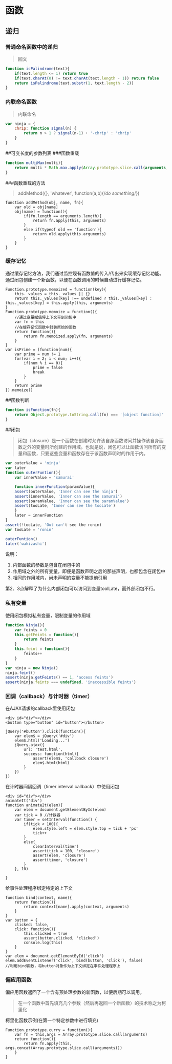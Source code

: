 # 函数
## 递归
### 普通命名函数中的递归
> 回文
```javascript
function isPalindrome(text){
	if(text.length <= 1) return true
	if(text.charAt(0) != text.charAt(text.length - 1)) return false
	return isPalindrome(text.substr(1, text.length - 2))
}
```
### 内联命名函数
> 内联命名
```javascript
var ninja = {
	chrip: function signal(n) {
		return n > 1 ? signal(n-1) + '-chrip' : 'chrip'
	}
}
```
##可变长度的参数列表
###函数重载
```javascript
function multiMax(multi){
	return multi * Math.max.apply(Array.prototype.slice.call(arguments, 1))
}
```
###函数重载的方法
>addMethod({}, 'whatever', function(a,b){/*do something*/})
```
function addMethod(obj, name, fn){
	var old = obj[name]
	obj[name] = function(){
		if(fn.length == arguments.length){
			return fn.apply(this, arguments)
		}
		else if(typeof old == 'function'){
			return old.apply(this.arguments)
		}
	}
}
```
### 缓存记忆
通过缓存记忆方法，我们通过监控现有函数值的传入/传出来实现缓存记忆功能。通过闭包创建一个新函数，以便在函数调用的时候自动进行缓存记忆。

```
Function.prototype.memoized = function(key){
    this._values = this._values || {}
    return this._values[key] !== undefined ? this._values[key] : this._values[key] = this.apply(this, arguments)
}
Function.prototype.memoize = function(){
    //通过变量赋值将上下文带到闭包中
    var fn = this
    //在缓存记忆函数中封装原始的函数
    return function(){
        return fn.memoized.apply(fn, arguments)
    }
}
var isPrime = (function(num){
    var prime = num != 1
    for(var i = 2; i < num; i++){
        if(num % i == 0){
            prime = false
            break
        }
    }
    return prime
}).memoize()
```

##函数判断

```javascript
function isFunction(fn){
    return Object.prototype.toString.call(fn) === '[object function]'
}
```

##闭包

>闭包（closure）是一个函数在创建时允许该自身函数访问并操作该自身函数之外的变量时所创建的作用域。也就是说，闭包可以让函数访问所有的变量和函数，只要这些变量和函数存在于该函数声明时的作用于内。

```javascript
var outerValue = 'ninja'
var later
function outerFuntion(){
    var innerValue = 'samurai'

    function innerFunction(paramValue){
    assert(outerValue, 'Inner can see the ninja')
    assert(innerValue, 'Inner can see the samurai')
    assert(paramValue, 'Inner can see the paramValue')
    assert(tooLate, 'Inner can see the tooLate')
    }
    later = innerFunction
}
assert(!tooLate, 'Out can't see the ronin)
var tooLate = 'ronin'

outerFuntion()
later('wakizashi')

```

说明：

1. 内部函数的参数是包含在闭包中的
2. 作用域之外的所有变量，即便是函数声明之后的那些声明，也都包含在闭包中
3. 相同的作用域内，尚未声明的变量不能提前引用

第2、3点解释了为什么内部闭包可以访问到变量toolLate，而外部闭包不行。

### 私有变量

 使用闭包模拟私有变量，限制变量的作用域

```javascript
function Ninja(){
    var feints = 0
    this.getFeints = function(){
        return feints
    }
    this.feint = function(){
        feints++
    }
}
var ninja = new Ninja()
ninja.feint()
assert(ninja.getFeints() == 1, 'access feints')
assert(ninja.feints === undefined, 'inaccessible feints')
```

### 回调（callback）与计时器（timer）

在AJAX请求的callback里使用闭包

```
<div id="div"></div>
<button type="button" id="button"></button>

jQuery('#button').click(function(){
    var elem$ = jQuery('#div')
    elem$.html('Loading...')
    jQuery.ajax({
        url: 'test.html',
        success: function(html){
            assert(elem$, 'callback closure')
            elem$.html(html)
        }
    })
})
```

 在计时器间隔回调（timer interval callback）中使用闭包

```
<div id="div"></div>
animateIt('div')
function animateIt(elem){
    var elem = document.getElementById(elem)
    var tick = 0 //计数器
    var timer = setInterval(function() {
        if(tick < 100){
            elem.style.left = elem.style.top = tick + 'px'
            tick++
        }
        else{
            clearInterval(timer)
            assert(tick = 100, 'closure')
            assert(elem, 'closure')
            assert(timer, 'closure')
        }
    }, 10)

}
```

给事件处理程序绑定特定的上下文

```
function bind(context, name){
    return function(){
        return context[name].apply(context, arguments)
    }
}
var button = {
    clicked: false,
    click: function(){
        this.clicked = true
        assert(button.clicked, 'clicked')
        console.log(this)
    }
}
var elem = document.getElementById('click')
elem.addEventListener('click', bind(button, 'click'), false)
//利用bind函数，将button对象作为上下文绑定在事件处理程序上
```

### 偏应用函数

偏应用函数返回了一个含有预处理参数的新函数，以便后期可以调用。

>在一个函数中首先填充几个参数（然后再返回一个新函数）的技术称之为柯里化

柯里化函数示例(在第一个特定参数中进行填充)

```
Function.prototype.curry = function(){
    var fn = this,args = Array.prototype.slice.call(arguments)
    return function(){
        return fn.apply(this, args.concat(Array.prototype.slice.call(arguments)))
    }
}
```